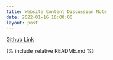 ```yaml
---
title: Website Content Discussion Note
date: 2022-01-16 16:00:00
layout: post
---
```

[Github Link](https://github.com/rab-lab/rab-lab.github.io)

{% include_relative README.md %}

